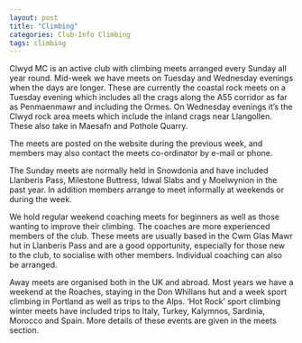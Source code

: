 ```yaml
---
layout: post
title: "Climbing"
categories: Club-Info Climbing
tags: climbing
---
```


Clwyd MC is an active club with climbing meets arranged every Sunday all year round.
Mid-week we have meets on Tuesday and Wednesday evenings when the days are longer. These are currently the coastal rock meets on a Tuesday evening which includes all the crags along the A55 corridor as far as Penmaenmawr and including the Ormes.
On Wednesday evenings it’s the Clwyd rock area meets which include the inland crags near Llangollen. These also take in Maesafn and Pothole Quarry.

The meets are posted on the website during the previous week, and members may also contact the meets co-ordinator by e-mail or phone.

The Sunday meets are normally held in Snowdonia and have included Llanberis Pass, Milestone Buttress, Idwal Slabs and y Moelwynion in the past year.
In addition members arrange to meet informally at weekends or during the week.

We hold regular weekend coaching meets for beginners as well as those wanting to improve their climbing. The coaches are more experienced members of the club. These meets are usually based in the Cwm Glas Mawr hut in Llanberis Pass and are a good opportunity, especially for those new to the club, to socialise with other members. Individual coaching can also be arranged.

Away meets are organised both in the UK and abroad. Most years we have a weekend at the Roaches, staying in the Don Whillans hut and a week sport climbing in Portland as well as trips to the Alps. ‘Hot Rock’ sport climbing winter meets have included trips to Italy, Turkey, Kalymnos, Sardinia, Morocco and Spain. More details of these events are given in the meets section.
